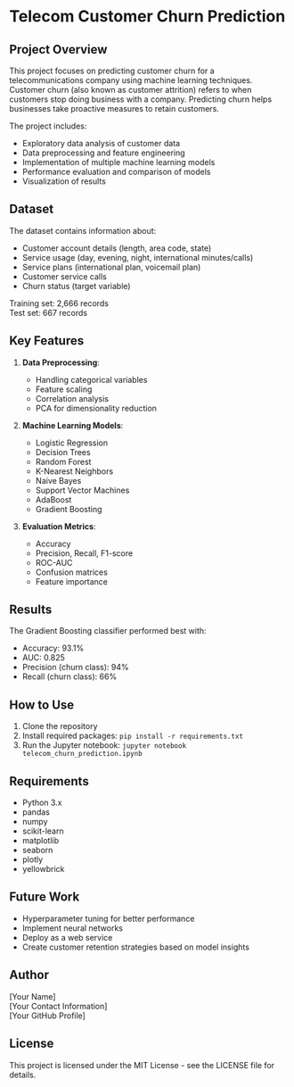 # Telecom Customer Churn Prediction

## Project Overview
This project focuses on predicting customer churn for a telecommunications company using machine learning techniques. Customer churn (also known as customer attrition) refers to when customers stop doing business with a company. Predicting churn helps businesses take proactive measures to retain customers.

The project includes:
- Exploratory data analysis of customer data
- Data preprocessing and feature engineering
- Implementation of multiple machine learning models
- Performance evaluation and comparison of models
- Visualization of results

## Dataset
The dataset contains information about:
- Customer account details (length, area code, state)
- Service usage (day, evening, night, international minutes/calls)
- Service plans (international plan, voicemail plan)
- Customer service calls
- Churn status (target variable)

Training set: 2,666 records  
Test set: 667 records

## Key Features
1. **Data Preprocessing**:
   - Handling categorical variables
   - Feature scaling
   - Correlation analysis
   - PCA for dimensionality reduction

2. **Machine Learning Models**:
   - Logistic Regression
   - Decision Trees
   - Random Forest
   - K-Nearest Neighbors
   - Naive Bayes
   - Support Vector Machines
   - AdaBoost
   - Gradient Boosting

3. **Evaluation Metrics**:
   - Accuracy
   - Precision, Recall, F1-score
   - ROC-AUC
   - Confusion matrices
   - Feature importance

## Results
The Gradient Boosting classifier performed best with:
- Accuracy: 93.1%
- AUC: 0.825
- Precision (churn class): 94%
- Recall (churn class): 66%

## How to Use
1. Clone the repository
2. Install required packages: `pip install -r requirements.txt`
3. Run the Jupyter notebook: `jupyter notebook telecom_churn_prediction.ipynb`

## Requirements
- Python 3.x
- pandas
- numpy
- scikit-learn
- matplotlib
- seaborn
- plotly
- yellowbrick

## Future Work
- Hyperparameter tuning for better performance
- Implement neural networks
- Deploy as a web service
- Create customer retention strategies based on model insights

## Author
[Your Name]  
[Your Contact Information]  
[Your GitHub Profile]

## License
This project is licensed under the MIT License - see the LICENSE file for details.

